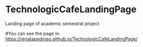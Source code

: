 # TechnologicCafeLandingPage
Landing page of academic semestral project

#You can see the page in: https://renatapedroso.github.io/TechnologicCafeLandingPage/
